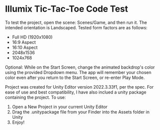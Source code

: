 # Illumix Tic-Tac-Toe Code Test

To test the project, open the scene: Scenes/Game, and then run it. The intended orientation is Landscaped. Tested form factors are as follows:
- Full HD (1920x1080)
- 16:9 Aspect
- 16:10 Aspect
- 2048x1536
- 1024x768

Optional: While on the Start Screen, change the animated backdrop's color using the provided Dropdown menu. The app will remember your chosen color even after you return to the Start Screen, or re-enter Play Mode.

Project was created for Unity Editor version 2022.3.33f1, per the spec. For ease of use and best compatibility, I have also inclued a unity package containing the project. To use:
1. Open a New Project in your current Unity Editor
2. Drag the .unitypackage file from your Finder into the Assets folder in Unity
3. Enjoy!
